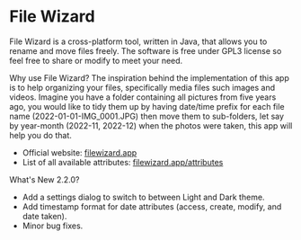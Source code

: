 # File Wizard

File Wizard is a cross-platform tool, written in Java, that allows you to rename and move files freely. The software
is free under GPL3 license so feel free to share or modify to meet your need. 

Why use File Wizard? The inspiration behind the implementation of this app is to help organizing your files, 
specifically media files such images and videos. Imagine you have a folder containing all pictures from five years ago, 
you would like to tidy them up by having date/time prefix for each file name (2022-01-01-IMG_0001.JPG) then move them 
to sub-folders, let say by year-month (2022-11, 2022-12) when the photos were taken, this app will help you do 
that.

- Official website: [filewizard.app](https://filewizard.app)
- List of all available attributes: [filewizard.app/attributes](https://filewizard.app/attributes)

What's New 2.2.0?

- Add a settings dialog to switch to between Light and Dark theme.
- Add timestamp format for date attributes (access, create, modify, and date taken).
- Minor bug fixes.